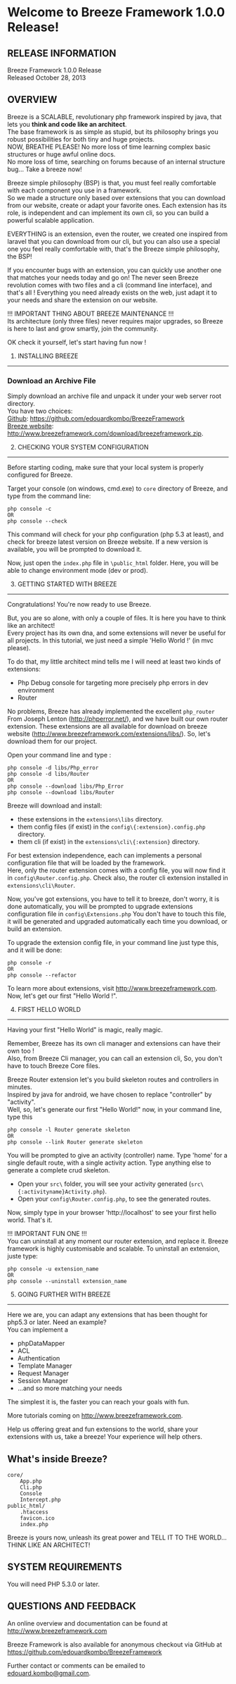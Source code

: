 Welcome to Breeze Framework 1.0.0 Release!
===============================================

RELEASE INFORMATION
-------------------
Breeze Framework 1.0.0 Release  
Released October 28, 2013


OVERVIEW
--------
Breeze is a SCALABLE, revolutionary php framework inspired by java, that lets you <b>think and code like an architect</b>.<br/>
The base framework is as simple as stupid, but its philosophy brings you robust possibilities for both tiny and huge projects.<br/>
NOW, BREATHE PLEASE! No more loss of time learning complex basic structures or huge awful online docs.<br/>
No more loss of time, searching on forums because of an internal structure bug... Take a breeze now!

Breeze simple philosophy (BSP) is that, you must feel really comfortable with each component you use in a framework.<br/>
So we made a structure only based over extensions that you can download from our website, create or adapt your favorite ones.
Each extension has its role, is independent and can implement its own cli, so you can build a powerful scalable application.

EVERYTHING is an extension, even the router, we created one inspired from laravel that you can download from our cli,
but you can also use a special one you feel really comfortable with, that's the Breeze simple philosophy, the BSP!

If you encounter bugs with an extension, you can quickly use another one that matches your needs today and go on!
The never seen Breeze revolution comes with two files and a cli (command line interface), and that's all !
Everything you need already exists on the web, just adapt it to your needs and share the extension on our website.

!!! IMPORTANT THING ABOUT BREEZE MAINTENANCE !!!<br/>
Its architecture (only three files) never requires major upgrades, so Breeze is here to last and grow smartly, join the community.

OK check it yourself, let's start having fun now !

1) INSTALLING BREEZE
----------------------------------

### Download an Archive File

Simply download an archive file and unpack it under your web server root directory.<br/>
You have two choices:<br/>
<u>Github</u>: https://github.com/edouardkombo/BreezeFramework<br/> 
<u>Breeze website</u>: http://www.breezeframework.com/download/breezeframework.zip.


2) CHECKING YOUR SYSTEM CONFIGURATION
-------------------------------------

Before starting coding, make sure that your local system is properly
configured for Breeze.

Target your console (on windows, cmd.exe) to `core` directory of Breeze, and type from the command line:

    php console -c
	OR
	php console --check

This command will check for your php configuration (php 5.3 at least), and check for breeze latest version on Breeze website.
If a new version is available, you will be prompted to download it.


Now, just open the `index.php` file in `\public_html` folder.
Here, you will be able to change environment mode (dev or prod).


3) GETTING STARTED WITH BREEZE
--------------------------------

Congratulations! You're now ready to use Breeze.

But, you are so alone, with only a couple of files. It is here you have to think like an architect!<br/>
Every project has its own dna, and some extensions will never be useful for all projects.
In this tutorial, we just need a simple 'Hello World !' (in mvc please).

To do that, my little architect mind tells me I will need at least two kinds of extensions:

- Php Debug console for targeting more precisely php errors in dev environment
- Router

No problems, Breeze has already implemented the excellent `php_router` From Joseph Lenton (http://phperror.net/),
and we have built our own router extension.
These extensions are all available for download on breeze website (http://www.breezeframework.com/extensions/libs/).
So, let's download them for our project.

Open your command line and type :

	php console -d libs/Php_error
	php console -d libs/Router
	OR
	php console --download libs/Php_Error
	php console --download libs/Router
	
Breeze will download and install:
 - these extensions in the `extensions\libs` directory.
 - them config files (if exist) in the `config\{:extension}.config.php` directory.
 - them cli (if exist) in the `extensions\cli\{:extension}` directory.
 
For best extension independence, each can implements a personal configuration file that will be loaded by the framework.<br/>
Here, only the router extension comes with a config file, you will now find it in `config\Router.config.php`.
Check also, the router cli extension installed in `extensions\cli\Router`.

Now, you've got extensions, you have to tell it to breeze, don't worry, it is done automatically, you will be prompted to upgrade extensions configuration file in `config\Extensions.php`
You don't have to touch	this file, it will be generated and upgraded automatically each time you download, or build an extension.

To upgrade the extension config file, in your command line just type this, and it will be done:

	php console -r
	OR
	php console --refactor
	
	
To learn more about extensions, visit http://www.breezeframework.com.
Now, let's get our first "Hello World !".


4) FIRST HELLO WORLD
-------------------------------

Having your first "Hello World" is magic, really magic.

Remember, Breeze has its own cli manager and extensions can have their own too !<br/> 
Also, from Breeze Cli manager, you can call an extension cli, So, you don't have to touch Breeze Core files.


Breeze Router extension let's you build skeleton routes and controllers in minutes.<br/>
Inspired by java for android, we have chosen to replace "controller" by "activity".<br/>
Well, so, let's generate our first "Hello World!" now, in your command line, type this

	php console -l Router generate skeleton
	OR
	php console --link Router generate skeleton
	
You will be prompted to give an activity (controller) name.
Type 'home' for a single default route, with a single activity action.
Type anything else to generate a complete crud skeleton.

 - Open your `src\` folder, you will see your activity generated (`src\{:activityname}Activity.php`).
 - Open your `config\Router.config.php`, to see the generated routes.

Now, simply type in your browser 'http://localhost' to see your first hello world. 
That's it.

!!! IMPORTANT FUN ONE !!!<br/>
You can uninstall at any moment our router extension, and replace it. Breeze framework is highly customisable and scalable.
To uninstall an extension, juste type:

	php console -u extension_name
	OR
	php console --uninstall extension_name

5) GOING FURTHER WITH BREEZE
-------------------------------

Here we are, you can adapt any extensions that has been thought for php5.3 or later. Need an example?<br/>
You can implement a
- phpDataMapper
- ACL
- Authentication
- Template Manager
- Request Manager
- Session Manager
- ...and so more matching your needs

The simplest it is, the faster you can reach your goals with fun.

More tutorials coming on http://www.breezeframework.com.
 
Help us offering great and fun extensions to the world, share your extensions with us, take a breeze!
Your experience will help others.


What's inside Breeze?
---------------
	core/
		App.php
		Cli.php
		Console
		Intercept.php
	public_html/
		.htaccess
		favicon.ico
		index.php

Breeze is yours now, unleash its great power and TELL IT TO THE WORLD... THINK LIKE AN ARCHITECT!


SYSTEM REQUIREMENTS
-------------------
You will need PHP 5.3.0 or later.

QUESTIONS AND FEEDBACK
----------------------
An online overview and documentation can be found at
http://www.breezeframework.com

Breeze Framework is also available for anonymous checkout via
GitHub at https://github.com/edouardkombo/BreezeFramework

Further contact or comments can be emailed to edouard.kombo@gmail.com.